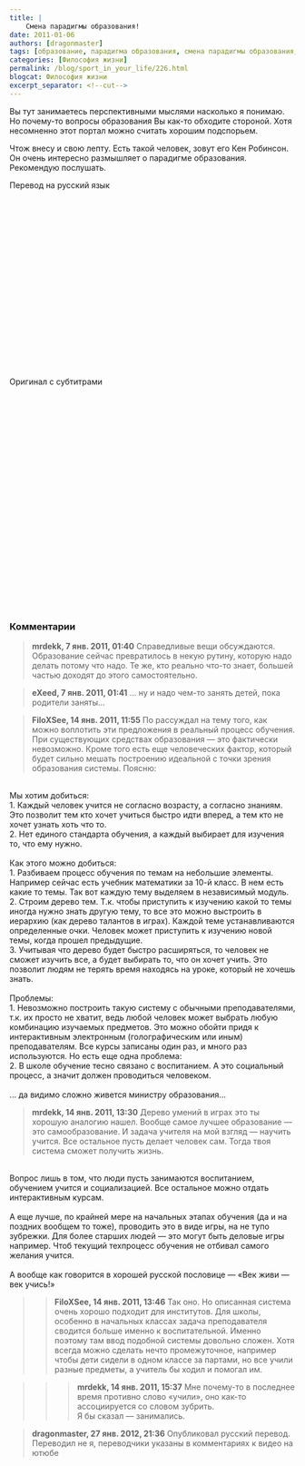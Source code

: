 ```yaml
---
title: |
    Смена парадигмы образования!
date: 2011-01-06
authors: [dragonmaster]
tags: [образование, парадигма образования, смена парадигмы образования, кен робинсон]
categories: [Философия жизни]
permalink: /blog/sport_in_your_life/226.html
blogcat: Философия жизни
excerpt_separator: <!--cut-->
---
```


Вы тут занимаетесь перспективными мыслями насколько я понимаю. Но почему-то вопросы образования Вы как-то обходите стороной. Хотя несомненно этот портал можно считать хорошим подспорьем. 

Чтож внесу и свою лепту. Есть такой человек, зовут его Кен Робинсон. Он очень интересно размышляет о парадигме образования. Рекомендую послушать.

Перевод на русский язык
<object width="640" height="390"><param name="movie" value="http://www.youtube.com/v/1G3Kyu_UbjQ?version=3&amp;hl=ru_RU"></param><param name="allowFullScreen" value="true"></param><param name="allowscriptaccess" value="always"></param><embed src="http://www.youtube.com/v/1G3Kyu_UbjQ?version=3&amp;hl=ru_RU" type="application/x-shockwave-flash" width="560" height="315" allowscriptaccess="always" allowfullscreen="true"></embed></object>

Оригинал с субтитрами
<object width="640" height="390"><param name="movie" value="http://www.youtube.com/v/Ps4hp7LS568&hl=ru_RU&feature=player_embedded&version=3"></param><param name="allowFullScreen" value="true"></param><param name="allowScriptAccess" value="always"></param><embed src="http://www.youtube.com/v/Ps4hp7LS568&hl=ru_RU&feature=player_embedded&version=3" type="application/x-shockwave-flash" allowfullscreen="true" allowScriptAccess="always" width="640" height="390"></embed></object>

### Комментарии

> **mrdekk, 7 янв. 2011, 01:40**
> Справедливые вещи обсуждаются. Образование сейчас превратилось в некую рутину, которую надо делать потому что надо. Те же, кто реально что-то знает, большей частью доходят до этого самостоятельно.

> **eXeed, 7 янв. 2011, 01:41**
> … ну и надо чем-то занять детей, пока родители заняты…

> **FiloXSee, 14 янв. 2011, 11:55**
> По рассуждал на тему того, как можно воплотить эти предложения в реальный процесс обучения. При существующих средствах образования — это фактически невозможно. Кроме того есть еще человеческих фактор, который будет сильно мешать построению идеальной с точки зрения образования системы. Поясню:<br/>
<br/>
Мы хотим добиться:<br/>
1. Каждый человек учится не согласно возрасту, а согласно знаниям. Это позволит тем кто хочет учиться быстро идти вперед, а тем кто не хочет узнать хоть что то.<br/>
2. Нет единого стандарта обучения, а каждый выбирает для изучения то, что ему нужно.<br/>
<br/>
Как этого можно добиться:<br/>
1. Разбиваем процесс обучения по темам на небольшие элементы. Например сейчас есть учебник математики за 10-й класс. В нем есть какие то темы. Так вот каждую тему выделяем в независимый модуль.<br/>
2. Строим дерево тем. Т.к. чтобы приступить к изучению какой то темы иногда нужно знать другую тему, то все это можно выстроить в иерархию (как дерево талантов в играх). Каждой теме устанавливаются определенные очки. Человек может приступить к изучению новой темы, когда прошел предыдущие.<br/>
3. Учитывая что дерево будет быстро расширяться, то человек не сможет изучить все, а будет выбирать то, что он хочет учить. Это позволит людям не терять время находясь на уроке, который не хочешь знать.<br/>
<br/>
Проблемы:<br/>
1. Невозможно построить такую систему с обычными преподавателями, т.к. их просто не хватит, ведь любой человек может выбрать любую комбинацию изучаемых предметов. Это можно обойти придя к интерактивным электронным (голографическим или иным) преподавателям. Все курсы записаны один раз, и много раз используются. Но есть еще одна проблема:<br/>
2. В школе обучение тесно связано с воспитанием. А это социальный процесс, а значит должен проводиться человеком.<br/>
<br/>
… да видимо сложно живется министру образования…

> **mrdekk, 14 янв. 2011, 13:30**
> Дерево умений в играх это ты хорошую аналогию нашел. Вообще самое лучшее образование — это самообразование. И задача учителя на мой взгляд — научить учится. Все остальное пусть делает человек сам. Тогда твоя система сможет получить жизнь.<br/>
<br/>
Вопрос лишь в том, что люди пусть занимаются воспитанием, обучением учится и социализацией. Все остальное можно отдать интерактивным курсам.<br/>
<br/>
А еще лучше, по крайней мере на начальных этапах обучения (да и на поздних вообщем то тоже), проводить это в виде игры, на не тупо зубрежки. Для более старших людей — это могут быть деловые игры например. Чтоб текущий техпроцесс обучения не отбивал самого желания учится.<br/>
<br/>
А вообще как говорится в хорошей русской пословице — «Век живи — век учись!»

>> **FiloXSee, 14 янв. 2011, 13:46**
>> Так оно. Но описанная система очень хорошо подходит для институтов. Для школы, особенно в начальных классах задача преподавателя сводится больше именно к воспитательной. Именно поэтому там ввод подобной системы довольно сложен. Хотя всегда можно сделать нечто промежуточное, например чтобы дети сидели в одном классе за партами, но все учили разные предметы, а учитель бы ходил и помогал им.

>>> **mrdekk, 14 янв. 2011, 15:37**
>>> Мне почему-то в последнее время противно слово «учили», оно как-то ассоциируется со словом зубрить. <br/>
Я бы сказал — занимались.

> **dragonmaster, 27 янв. 2012, 21:36**
> Опубликовал русский перевод. Переводил не я, переводчики указаны в комментариях к видео на ютюбе
